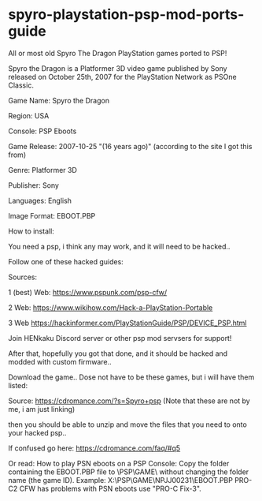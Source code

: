 # spyro-playstation-psp-mod-ports-guide
All or most old Spyro The Dragon PlayStation games ported to PSP!

Spyro the Dragon is a Platformer 3D video game published by Sony released on October 25th, 2007 for the PlayStation Network as PSOne Classic.

Game Name:	Spyro the Dragon

Region:	USA

Console:	PSP Eboots

Game Release:	2007-10-25 "(16 years ago)" (according to the site I got this from)

Genre:	Platformer 3D

Publisher:	Sony

Languages:	English

Image Format:	EBOOT.PBP

How to install:

You need a psp, i think any may work, and it will need to be hacked..

Follow one of these hacked guides:

Sources:

1 (best) Web: https://www.pspunk.com/psp-cfw/

2 Web: https://www.wikihow.com/Hack-a-PlayStation-Portable

3 Web https://hackinformer.com/PlayStationGuide/PSP/DEVICE_PSP.html

Join HENkaku Discord server or other psp mod servsers for support!

After that, hopefully you got that done, and it should be hacked and modded with custom firmware..

Download the game.. Dose not have to be these games, but i will have them listed:

Source: https://cdromance.com/?s=Spyro+psp (Note that these are not by me, i am just linking)

then you should be able to unzip and move the files that you need to onto your hacked psp..

If confused go here: https://cdromance.com/faq/#q5

Or read: 
How to play PSN eboots on a PSP Console:
Copy the folder containing the EBOOT.PBP file to \PSP\GAME\ without changing the folder name (the game ID).
Example: X:\PSP\GAME\NPJJ00231\EBOOT.PBP
PRO-C2 CFW has problems with PSN eboots use "PRO-C Fix-3".

